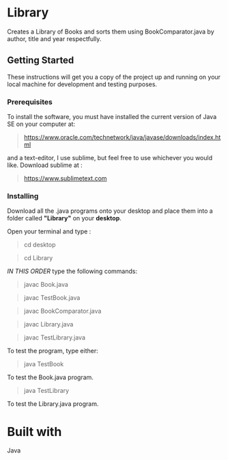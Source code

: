 # **Library**

Creates a Library of Books and sorts them using BookComparator.java by author, title and year respectfully.

## **Getting Started**

These instructions will get you a copy of the project up and running on your local machine for development and testing purposes.

### **Prerequisites**

To install the software, you must have installed the current version of Java SE on your computer at:

>https://www.oracle.com/technetwork/java/javase/downloads/index.html

and a text-editor, I use sublime, but feel free to use whichever you would like. Download sublime at :

>https://www.sublimetext.com

### **Installing**

Download all the .java programs onto your desktop and place them into a folder called **"Library"** on your **desktop**.

Open your terminal and type :

>cd desktop

>cd Library

*IN THIS ORDER* type the following commands:

>javac Book.java

>javac TestBook.java

>javac BookComparator.java

>javac Library.java

>javac TestLibrary.java

To test the program, type either:

>java TestBook

To test the Book.java program.

>java TestLibrary

To test the Library.java program.

# **Built with**

Java
